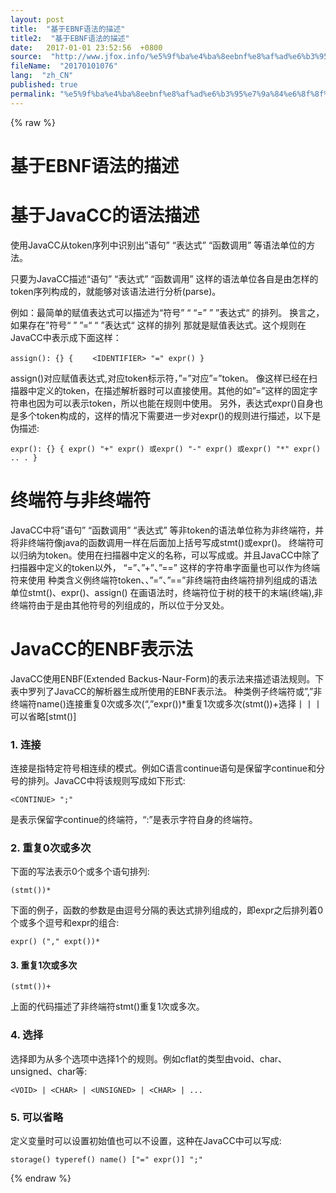 ```yaml
---
layout: post
title:  "基于EBNF语法的描述"
title2:  "基于EBNF语法的描述"
date:   2017-01-01 23:52:56  +0800
source:  "http://www.jfox.info/%e5%9f%ba%e4%ba%8eebnf%e8%af%ad%e6%b3%95%e7%9a%84%e6%8f%8f%e8%bf%b0.html"
fileName:  "20170101076"
lang:  "zh_CN"
published: true
permalink: "%e5%9f%ba%e4%ba%8eebnf%e8%af%ad%e6%b3%95%e7%9a%84%e6%8f%8f%e8%bf%b0.html"
---
```

{% raw %}
# 基于EBNF语法的描述 


# 基于JavaCC的语法描述

使用JavaCC从token序列中识别出”语句” “表达式” “函数调用” 等语法单位的方法。

只要为JavaCC描述“语句” “表达式” “函数调用” 这样的语法单位各自是由怎样的token序列构成的，就能够对该语法进行分析(parse)。

例如：最简单的赋值表达式可以描述为“符号” “ “=” ” ”表达式“ 的排列。 换言之， 如果存在”符号“ ” ”=“ “ ”表达式“ 这样的排列 那就是赋值表达式。这个规则在JavaCC中表示成下面这样：

    assign(): {} { 　　<IDENTIFIER> "=" expr() } 

  assign()对应赋值表达式,<IDENTIFIER>对应token标示符，”=”对应”=”token。
像<IDENTIFIER>这样已经在扫描器中定义的token，在描述解析器时可以直接使用。其他的如”=”这样的固定字符串也因为可以表示token，所以也能在规则中使用。 另外，表达式expr()自身也是多个token构成的，这样的情况下需要进一步对expr()的规则进行描述，以下是伪描述:

    expr(): {} { expr() "+" expr() 或expr() "-" expr() 或expr() "*" expr() .. . } 

# 终端符与非终端符

JavaCC中将”语句” “函数调用” “表达式” 等非token的语法单位称为非终端符，并将非终端符像java的函数调用一样在后面加上括号写成stmt()或expr()。
终端符可以归纳为token。使用在扫描器中定义的名称，可以写成<INDENTIFIER>或<LONG>。并且JavaCC中除了扫描器中定义的token以外， “=”、”+”、”==” 这样的字符串字面量也可以作为终端符来使用
种类含义例终端符token<IDENTIFIER>、<LONG>、”=”、”==”非终端符由终端符排列组成的语法单位stmt()、expr()、assign()
在画语法时，终端符位于树的枝干的末端(终端),非终端符由于是由其他符号的列组成的，所以位于分叉处。

# JavaCC的ENBF表示法

JavaCC使用ENBF(Extended Backus-Naur-Form)的表示法来描述语法规则。下表中罗列了JavaCC的解析器生成所使用的EBNF表示法。
种类例子终端符<IDENTIFIER>或”,”非终端符name()连接<UNISGNED><LONG>重复0次或多次(“,”expr())*重复1次或多次(stmt())+选择<CHAR>丨<SHORT>丨<INT>丨<LONG>可以省略[<ELSE>stmt()]
### 1. 连接

连接是指特定符号相连续的模式。例如C语言continue语句是保留字continue和分号的排列。JavaCC中将该规则写成如下形式:

    <CONTINUE> ";" 

<CONTINUE>是表示保留字continue的终端符，“:”是表示字符自身的终端符。

### 2. 重复0次或多次

下面的写法表示0个或多个语句排列:

    (stmt())* 

下面的例子，函数的参数是由逗号分隔的表达式排列组成的，即expr之后排列着0个或多个逗号和expr的组合:

    expr() ("," expt())* 

#### 3. 重复1次或多次

    (stmt())+ 

上面的代码描述了非终端符stmt()重复1次或多次。

### 4. 选择

选择即为从多个选项中选择1个的规则。例如cflat的类型由void、char、unsigned、char等:

    <VOID> | <CHAR> | <UNSIGNED> | <CHAR> | ... 

### 5. 可以省略

定义变量时可以设置初始值也可以不设置，这种在JavaCC中可以写成:

    storage() typeref() name() ["=" expr()] ";"
{% endraw %}